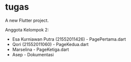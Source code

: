 # tugas

A new Flutter project.

Anggota Kelompok 2:
- Esa Kurniawan Putra (21552011426) - PagePertama.dart
- Qori (21552011060)  - PageKedua.dart
- Marselina - PageKetiga.dart
- Asep - Dokumentasi